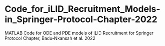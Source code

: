 # Code_for_iLID_Recruitment_Models-in_Springer-Protocol-Chapter-2022
MATLAB Code for ODE and PDE models of iLID Recruitment for Springer Protocol Chapter, Badu-Nkansah et al. 2022
